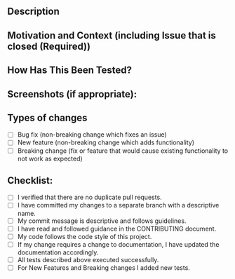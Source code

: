 <!--- Provide a general summary of your changes in the Title above with a suggested maximum of 50 Characters -->

## Description
<!--- Describe your changes in detail -->

## Motivation and Context (including Issue that is closed (Required))
<!--- Why is this change required? What problem does it solve? -->
<!--- Please link to closed issue here. -->

## How Has This Been Tested?
<!--- Please describe in detail how you tested your changes. -->
<!--- Include details of your testing environments, tests ran to see how -->
<!--- your change affects other areas of the code, etc. -->
<!--- Include details of unit testing, and code quality and vulnerability linting -->

## Screenshots (if appropriate):

## Types of changes
<!--- What types of changes does your code introduce?  -->
<!--- Put an `x` in all the boxes that apply by replacing the space in the box: -->
- [ ] Bug fix (non-breaking change which fixes an issue)
- [ ] New feature (non-breaking change which adds functionality)
- [ ] Breaking change (fix or feature that would cause existing functionality to not work as expected)

## Checklist:
<!--- Go over all the following points, and Put an `x` in all the boxes that apply by replacing the space in the box: -->
<!--- If you're unsure about any of these, don't hesitate to ask. We're here to help! -->
- [ ] I verified that there are no duplicate pull requests.
- [ ] I have committed my changes to a separate branch with a descriptive name.
- [ ] My commit message is descriptive and follows guidelines.
- [ ] I have read and followed guidance in the CONTRIBUTING document.
- [ ] My code follows the code style of this project.
- [ ] If my change requires a change to documentation, I have updated the documentation accordingly.
- [ ] All tests described above executed successfully.
- [ ] For New Features and Breaking changes I added new tests.
